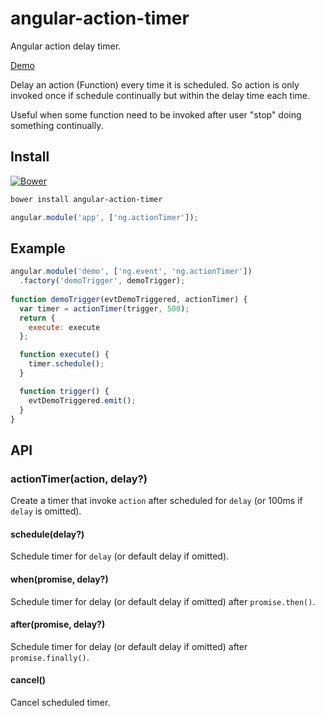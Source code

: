 # angular-action-timer

Angular action delay timer. 

[Demo](http://plnkr.co/Lvw8BG)

Delay an action (Function) every time it is scheduled. So action is only invoked once if schedule continually but within the delay time each time.

Useful when some function need to be invoked after user "stop" doing something continually. 

## Install

[![Bower](https://img.shields.io/bower/v/angular-action-timer.svg)]()

```sh
bower install angular-action-timer
```

```javascript
angular.module('app', ['ng.actionTimer']);
```

## Example

```javascript
angular.module('demo', ['ng.event', 'ng.actionTimer'])
  .factory('demoTrigger', demoTrigger);
  
function demoTrigger(evtDemoTriggered, actionTimer) {
  var timer = actionTimer(trigger, 500);
  return {
    execute: execute
  };

  function execute() {
    timer.schedule();
  }

  function trigger() {
    evtDemoTriggered.emit();
  }
}  
```
     
## API

### actionTimer(action, delay?)

Create a timer that invoke `action` after scheduled for `delay` (or 100ms if `delay` is omitted). 

#### schedule(delay?)

Schedule timer for `delay` (or default delay if omitted).

#### when(promise, delay?)

Schedule timer for delay (or default delay if omitted) after `promise.then()`.

#### after(promise, delay?)

Schedule timer for delay (or default delay if omitted) after `promise.finally()`.
 
#### cancel()

Cancel scheduled timer.  

